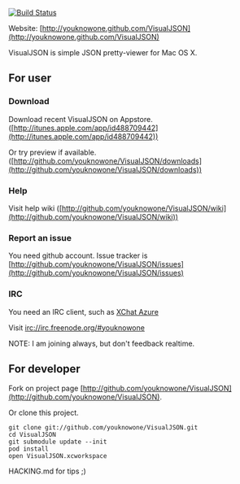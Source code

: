 [![Build Status](https://travis-ci.org/youknowone/VisualJSON.svg?branch=master)](https://travis-ci.org/youknowone/VisualJSON)

Website: [http://youknowone.github.com/VisualJSON](http://youknowone.github.com/VisualJSON)

VisualJSON is simple JSON pretty-viewer for Mac OS X.

## For user
### Download
Download recent VisualJSON on Appstore. ([http://itunes.apple.com/app/id488709442](http://itunes.apple.com/app/id488709442))

Or try preview if available. ([http://github.com/youknowone/VisualJSON/downloads](http://github.com/youknowone/VisualJSON/downloads))

### Help
Visit help wiki ([http://github.com/youknowone/VisualJSON/wiki](http://github.com/youknowone/VisualJSON/wiki))

### Report an issue
You need github account. Issue tracker is [http://github.com/youknowone/VisualJSON/issues](http://github.com/youknowone/VisualJSON/issues)

### IRC
You need an IRC client, such as [XChat Azure](http://xchataqua.github.com)

Visit [irc://irc.freenode.org/#youknowone](irc://irc.freenode.org/#youknowone)

NOTE: I am joining always, but don't feedback realtime.

## For developer
Fork on project page [http://github.com/youknowone/VisualJSON](http://github.com/youknowone/VisualJSON).

Or clone this project.
```
git clone git://github.com/youknowone/VisualJSON.git
cd VisualJSON
git submodule update --init
pod install
open VisualJSON.xcworkspace
```

HACKING.md for tips ;)

